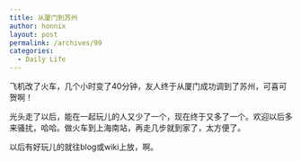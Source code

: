 ```yaml
---
title: 从厦门到苏州
author: honnix
layout: post
permalink: /archives/99
categories:
  - Daily Life
---
```

飞机改了火车，几个小时变了40分钟，友人终于从厦门成功调到了苏州，可喜可贺啊！

光头走了以后，能在一起玩儿的人又少了一个，现在终于又多了一个。欢迎以后多来骚扰，哈哈。做火车到上海南站，再走几步就到家了，太方便了。

以后有好玩儿的就往blog或wiki上放，啊。